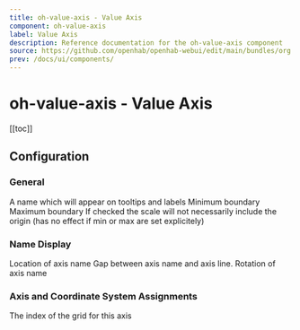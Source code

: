 ```yaml
---
title: oh-value-axis - Value Axis
component: oh-value-axis
label: Value Axis
description: Reference documentation for the oh-value-axis component
source: https://github.com/openhab/openhab-webui/edit/main/bundles/org.openhab.ui/doc/components/oh-value-axis.md
prev: /docs/ui/components/
---
```


# oh-value-axis - Value Axis

<!-- Put a screenshot here if relevant:
![](./images/oh-value-axis/header.jpg)
-->

[[toc]]

<!-- Note: you can overwrite the definition-provided description and add your own intro/additional sections instead -->
<!-- DO NOT REMOVE the following comments if you intend to keep the definition-provided description -->
<!-- GENERATED componentDescription -->

<!-- GENERATED /componentDescription -->

## Configuration

<!-- DO NOT REMOVE the following comments -->
<!-- GENERATED props -->
### General
<div class="props">
<PropGroup label="General">
<PropBlock type="TEXT" name="name" label="Name">
  <PropDescription>
    A name which will appear on tooltips and labels
  </PropDescription>
</PropBlock>
<PropBlock type="TEXT" name="min" label="Min">
  <PropDescription>
    Minimum boundary
  </PropDescription>
</PropBlock>
<PropBlock type="TEXT" name="max" label="Max">
  <PropDescription>
    Maximum boundary
  </PropDescription>
</PropBlock>
<PropBlock type="BOOLEAN" name="scale" label="Do Not Force Scale to Include Zero">
  <PropDescription>
    If checked the scale will not necessarily include the origin (has no effect if min or max are set explicitely)
  </PropDescription>
</PropBlock>
</PropGroup>
</div>

### Name Display
<div class="props">
<PropGroup name="nameDisplay" label="Name Display">
<PropBlock type="TEXT" name="nameLocation" label="Name Location">
  <PropDescription>
    Location of axis name
  </PropDescription>
  <PropOptions>
    <PropOption value="start" label="Start" />
    <PropOption value="center" label="Center" />
    <PropOption value="end" label="End (default)" />
  </PropOptions>
</PropBlock>
<PropBlock type="INTEGER" name="nameGap" label="Name Gap">
  <PropDescription>
    Gap between axis name and axis line.
  </PropDescription>
</PropBlock>
<PropBlock type="TEXT" name="nameRotate" label="Name Rotate">
  <PropDescription>
    Rotation of axis name
  </PropDescription>
</PropBlock>
</PropGroup>
</div>

### Axis and Coordinate System Assignments
<div class="props">
<PropGroup name="componentRelations" label="Axis and Coordinate System Assignments">
<PropBlock type="INTEGER" name="gridIndex" label="Grid Index" context="chartGrid">
  <PropDescription>
    The index of the grid for this axis
  </PropDescription>
</PropBlock>
</PropGroup>
</div>


<!-- GENERATED /props -->

<!-- If applicable describe how properties are forwarded to a underlying component from Framework7, ECharts, etc.:
### Inherited Properties

-->

<!-- If applicable describe the slots recognized by the component and what they represent:
### Slots

#### `default`

The contents of the oh-value-axis.

-->

<!-- Add as many examples as desired - put the YAML in a details container when it becomes too long (~150/200+ lines):
## Examples

### Example 1

![](./images/oh-value-axis/example1.jpg)

```yaml
component: oh-value-axis
config:
  prop1: value1
  prop2: value2
```

### Example 2

![](./images/oh-value-axis/example2.jpg)

::: details YAML
```yaml
component: oh-value-axis
config:
  prop1: value1
  prop2: value2
slots
```
:::

-->

<!-- Try to clean up URLs to the forum (https://community.openhab.org/t/<threadID>[/<postID>] should suffice)
## Community Resources

- [Community Post 1](https://community.openhab.org/t/12345)
- [Community Post 2](https://community.openhab.org/t/23456)
-->
